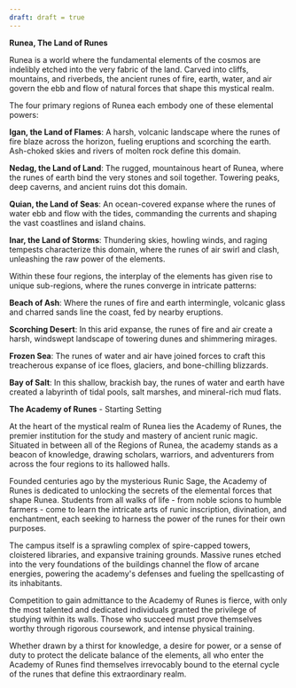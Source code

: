 ```yaml
---
draft: draft = true
---
```

**Runea, The Land of Runes**

Runea is a world where the fundamental elements of the cosmos are indelibly etched into the very fabric of the land. Carved into cliffs, mountains, and riverbeds, the ancient runes of fire, earth, water, and air govern the ebb and flow of natural forces that shape this mystical realm.

The four primary regions of Runea each embody one of these elemental powers:

**Igan, the Land of Flames**: A harsh, volcanic landscape where the runes of fire blaze across the horizon, fueling eruptions and scorching the earth. Ash-choked skies and rivers of molten rock define this domain.

**Nedag, the Land of Land**: The rugged, mountainous heart of Runea, where the runes of earth bind the very stones and soil together. Towering peaks, deep caverns, and ancient ruins dot this domain.

**Quian, the Land of Seas**: An ocean-covered expanse where the runes of water ebb and flow with the tides, commanding the currents and shaping the vast coastlines and island chains.

**Inar, the Land of Storms**: Thundering skies, howling winds, and raging tempests characterize this domain, where the runes of air swirl and clash, unleashing the raw power of the elements.

Within these four regions, the interplay of the elements has given rise to unique sub-regions, where the runes converge in intricate patterns:

**Beach of Ash**: Where the runes of fire and earth intermingle, volcanic glass and charred sands line the coast, fed by nearby eruptions.

**Scorching Desert**: In this arid expanse, the runes of fire and air create a harsh, windswept landscape of towering dunes and shimmering mirages.

**Frozen Sea**: The runes of water and air have joined forces to craft this treacherous expanse of ice floes, glaciers, and bone-chilling blizzards.

**Bay of Salt**: In this shallow, brackish bay, the runes of water and earth have created a labyrinth of tidal pools, salt marshes, and mineral-rich mud flats.

**The Academy of Runes** - Starting Setting

At the heart of the mystical realm of Runea lies the Academy of Runes, the premier institution for the study and mastery of ancient runic magic. Situated in between all of the Regions of Runea, the academy stands as a beacon of knowledge, drawing scholars, warriors, and adventurers from across the four regions to its hallowed halls.

Founded centuries ago by the mysterious Runic Sage, the Academy of Runes is dedicated to unlocking the secrets of the elemental forces that shape Runea. Students from all walks of life - from noble scions to humble farmers - come to learn the intricate arts of runic inscription, divination, and enchantment, each seeking to harness the power of the runes for their own purposes.

The campus itself is a sprawling complex of spire-capped towers, cloistered libraries, and expansive training grounds. Massive runes etched into the very foundations of the buildings channel the flow of arcane energies, powering the academy's defenses and fueling the spellcasting of its inhabitants.

Competition to gain admittance to the Academy of Runes is fierce, with only the most talented and dedicated individuals granted the privilege of studying within its walls. Those who succeed must prove themselves worthy through rigorous coursework, and intense physical training.

Whether drawn by a thirst for knowledge, a desire for power, or a sense of duty to protect the delicate balance of the elements, all who enter the Academy of Runes find themselves irrevocably bound to the eternal cycle of the runes that define this extraordinary realm.